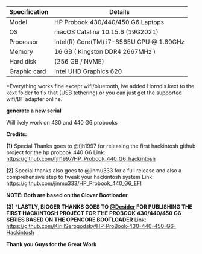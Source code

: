 | Specification | 	Details                                        |
|-------------- |--------------------------------------------------|
| Model         |   HP Probook 430/440/450 G6 Laptops              |
| OS 	          |   macOS Catalina 10.15.6 (19G2021)               |
| Processor 	  |   Intel(R) Core(TM) i7-8565U CPU @ 1.80GHz       |
|Memory 	      |   16 GB ( Kingston DDR4 2667MHz )                |
| Hard disk 	  |   (256 GB / NVME)                                |
|Graphic card 	|   Intel UHD Graphics 620                         |

*Everything works fine except wifi/bluetooth, ive added Horndis.kext to the kext folder to fix that (USB tethering) or you can just get the supported wifi/BT adapter online. 

**generate a new serial** 

Will ikely work on 430 and 440 G6 probooks

**Credits:** 

**(1)** Special Thanks goes to @fjh1997 for releasing the first hackintosh github project for the hp probook 440 G6 
Link: https://github.com/fjh1997/HP_Probook_440_G6_hackintosh

**(2)** Special thanks also goes to @jinmu333 for a full release and also a comprehensive step to tweak your hackintosh system
Link: https://github.com/jinmu333/HP_Probook_440_G6_EFI 

**NOTE: Both are based on the Clover Bootloader**

**(3)** ***LASTLY, BIGGER THANKS GOES TO [@Desider](https://www.tonymacx86.com/members/desider.2463647/) FOR PUBLISHING THE FIRST HACKINTOSH PROJECT FOR THE PROBOOK 430/440/450 G6 SERIES BASED ON THE OPENCORE BOOTLOADER**
Link: https://github.com/KirillSerogodsky/HP-ProBook-430-440-450-G6-Hackintosh

**Thank you Guys for the Great Work**
